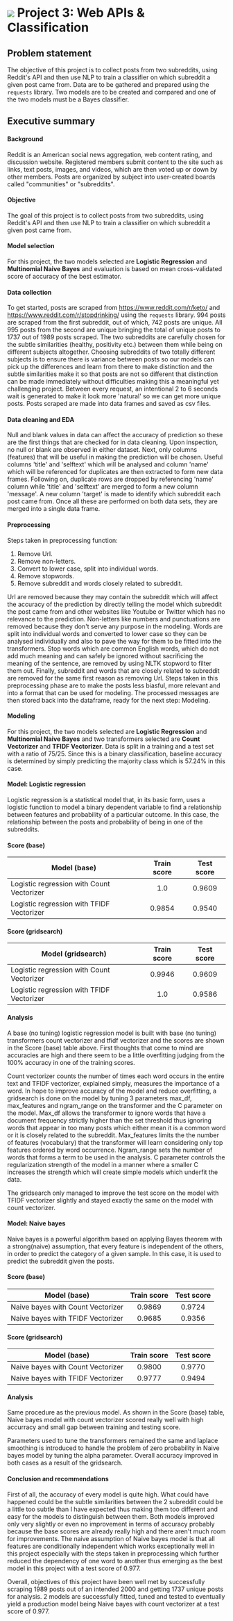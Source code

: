 # ![](https://ga-dash.s3.amazonaws.com/production/assets/logo-9f88ae6c9c3871690e33280fcf557f33.png) Project 3: Web APIs & Classification

## Problem statement
The objective of this project is to collect posts from two subreddits, using Reddit's API and then use NLP to train a classifier on which subreddit a given post came from. Data are to be gathered and prepared using the `requests` library. Two models are to be created and compared and one of the two models must be a Bayes classifier.


## Executive summary
#### Background
Reddit is an American social news aggregation, web content rating, and discussion website. Registered members submit content to the site such as links, text posts, images, and videos, which are then voted up or down by other members. Posts are organized by subject into user-created boards called "communities" or "subreddits".

#### Objective
The goal of this project is to collect posts from two subreddits, using Reddit's API and then use NLP to train a classifier on which subreddit a given post came from.

#### Model selection
For this project, the two models selected are **Logistic Regression** and **Multinomial Naive Bayes** and evaluation is based on mean cross-validated score of accuracy of the best estimator.

#### Data collection
To get started, posts are scraped from https://www.reddit.com/r/keto/ and https://www.reddit.com/r/stopdrinking/ using the `requests` library. 994 posts are scraped from the first subreddit, out of which, 742 posts are unique. All 995 posts from the second are unique bringing the total of unique posts to 1737 out of 1989 posts scraped. The two subreddits are carefully chosen for the subtle similarities (healthy, positivity etc.) between them while being on different subjects altogether. Choosing subreddits of two totally different subjects is to ensure there is variance between posts so our models can pick up the differences and learn from there to make distinction and the subtle similarities make it so that posts are not so different that distinction can be made immediately without difficulties making this a meaningful yet challenging project. Between every request, an intentional 2 to 6 seconds wait is generated to make it look more 'natural' so we can get more unique posts. Posts scraped are made into data frames and saved as csv files.

#### Data cleaning and EDA
Null and blank values in data can affect the accuracy of prediction so these are the first things that are checked for in data cleaning. Upon inspection, no null or blank are observed in either dataset. Next, only columns (features) that will be useful in making the prediction will be chosen. Useful columns 'title' and 'selftext' which will be analysed and column 'name' which will be referenced for duplicates are then extracted to form new data frames. Following on, duplicate rows are dropped by referencing 'name' column while 'title' and 'selftext' are merged to form a new column 'message'. A new column 'target' is made to identify which subreddit each post came from. Once all these are performed on both data sets, they are merged into a single data frame.

#### Preprocessing
Steps taken in preprocessing function:
1. Remove Url.
2. Remove non-letters.
3. Convert to lower case, split into individual words.
4. Remove stopwords.
5. Remove subreddit and words closely related to subreddit.

<p>Url are removed because they may contain the subreddit which will affect the accuracy of the prediction by directly telling the model which subreddit the post came from and other websites like Youtube or Twitter which has no relevance to the prediction. Non-letters like numbers and punctuations are removed because they don't serve any purpose in the modeling. Words are split into individual words and converted to lower case so they can be analysed individually and also to pave the way for them to be fitted into the transformers. Stop words which are common English words, which do not add much meaning and can safely be ignored without sacrificing the meaning of the sentence, are removed by using NLTK stopword to filter them out. Finally, subreddit and words that are closely related to subreddit are removed for the same first reason as removing Url. Steps taken in this preprocessing phase are to make the posts less biasful, more relevant and into a format that can be used for modeling. The processed messages are then stored back into the dataframe, ready for the next step: Modeling.</p>

#### Modeling
For this project, the two models selected are **Logistic Regression** and **Multinomial Naive Bayes** and two transformers selected are **Count Vectorizer** and **TFIDF Vectorizer**. Data is split in a training and a test set with a ratio of 75/25. Since this is a binary classification, baseline accuracy is determined by simply predicting the majority class which is 57.24% in this case.

#### Model: Logistic regression
Logistic regression is a statistical model that, in its basic form, uses a logistic function to model a binary dependent variable to find a relationship between features and probability of a particular outcome. In this case, the relationship between the posts and probability of being in one of the subreddits.
#### Score (base)
| Model (base)                              	| Train score 	| Test score 	|
|--------------------------------------------	|:-----------:	|:----------:	|
| Logistic regression with Count Vectorizer  	|     1.0     	|   0.9609   	|
| Logistic regression with  TFIDF Vectorizer 	|    0.9854   	|   0.9540   	|

#### Score (gridsearch)
| Model (gridsearch)                         	| Train score 	| Test score 	|
|--------------------------------------------	|:-----------:	|:----------:	|
| Logistic regression with Count Vectorizer  	|    0.9946   	|   0.9609   	|
| Logistic regression with  TFIDF Vectorizer 	|    1.0    	|   0.9586   	|

#### Analysis
A base (no tuning) logistic regression model is built with base (no tuning) transformers count vectorizer and tfidf vectorizer and the scores are shown in the Score (base) table above. First thoughts that come to mind are accuracies are high and there seem to be a little overfitting judging from the 100% accuracy in one of the training scores. 

<p>Count vectorizer counts the number of times each word occurs in the entire text and TFIDF vectorizer, explained simply, measures the importance of a word. In hope to improve accuracy of the model and reduce overfitting, a gridsearch is done on the model by tuning 3 parameters max_df, max_features and ngram_range on the transformer and the C parameter on the model. Max_df allows the transformer to ignore words that have a document frequency strictly higher than the set threshold thus ignoring words that appear in too many posts which either mean it is a common word or it is closely related to the subreddit. Max_features limits the the number of features (vocabulary) that the transformer will learn considering only top features ordered by word occurrence. Ngram_range sets the number of words that forms a term to be used in the analysis. C parameter controls the regularization strength of the model in a manner where a smaller C increases the strength which will create simple models which underfit the data.</p>

<p>The gridsearch only managed to improve the test score on the model with TFIDF vectorizer slightly and stayed exactly the same on the model with count vectorizer.</p>
    
#### Model: Naive bayes
Naive bayes is a powerful algorithm based on applying Bayes theorem with a strong(naive) assumption, that every feature is independent of the others, in order to predict the category of a given sample. In this case, it is used to predict the subreddit given the posts. 
#### Score (base)
| Model (base)                       	| Train score 	| Test score 	|
|------------------------------------	|:-----------:	|:----------:	|
| Naive bayes with Count Vectorizer  	|    0.9869   	|   0.9724   	|
| Naive bayes with  TFIDF Vectorizer 	|    0.9685   	|   0.9356   	|

#### Score (gridsearch)
| Model (base)                       	| Train score 	| Test score 	|
|------------------------------------	|:-----------:	|:----------:	|
| Naive bayes with Count Vectorizer  	|    0.9800   	|   0.9770   	|
| Naive bayes with  TFIDF Vectorizer 	|    0.9777   	|   0.9494   	|

#### Analysis
Same procedure as the previous model. As shown in the Score (base) table, Naive bayes model with count vectorizer scored really well with high accurracy and small gap between training and testing score. 

<p>Parameters used to tune the transformers remained the same and laplace smoothing is introduced to handle the problem of zero probability in Naive bayes model by tuning the alpha parameter. Overall accuracy improved in both cases as a result of the gridsearch.</p>

#### Conclusion and recommendations
First of all, the accuracy of every model is quite high. What could have happened could be the subtle similarities between the 2 subreddit could be a little too subtle than I have expected thus making them too different and easy for the models to distinguish between them. Both models improved only very slightly or even no improvement in terms of accuracy probably because the base scores are already really high and there aren't much room for improvements. The naive assumption of Naive bayes model is that all features are conditionally independent which works exceptionally well in this project especially with the steps taken in preprocessing which further reduced the dependency of one word to another thus emerging as the best model in this project with a test score of 0.977.

<p>Overall, objectives of this project have been well met by successfully scraping 1989 posts out of an intended 2000 and getting 1737 unique posts for analysis. 2 models are successfully fitted, tuned and tested to eventually yield a production model being Naive bayes with count vectorizer at a test score of 0.977.</p>
